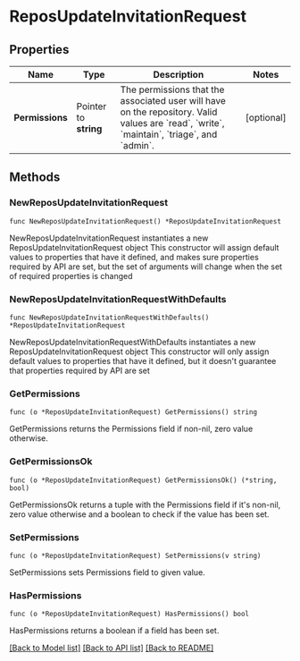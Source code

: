 # ReposUpdateInvitationRequest

## Properties

Name | Type | Description | Notes
------------ | ------------- | ------------- | -------------
**Permissions** | Pointer to **string** | The permissions that the associated user will have on the repository. Valid values are &#x60;read&#x60;, &#x60;write&#x60;, &#x60;maintain&#x60;, &#x60;triage&#x60;, and &#x60;admin&#x60;. | [optional] 

## Methods

### NewReposUpdateInvitationRequest

`func NewReposUpdateInvitationRequest() *ReposUpdateInvitationRequest`

NewReposUpdateInvitationRequest instantiates a new ReposUpdateInvitationRequest object
This constructor will assign default values to properties that have it defined,
and makes sure properties required by API are set, but the set of arguments
will change when the set of required properties is changed

### NewReposUpdateInvitationRequestWithDefaults

`func NewReposUpdateInvitationRequestWithDefaults() *ReposUpdateInvitationRequest`

NewReposUpdateInvitationRequestWithDefaults instantiates a new ReposUpdateInvitationRequest object
This constructor will only assign default values to properties that have it defined,
but it doesn't guarantee that properties required by API are set

### GetPermissions

`func (o *ReposUpdateInvitationRequest) GetPermissions() string`

GetPermissions returns the Permissions field if non-nil, zero value otherwise.

### GetPermissionsOk

`func (o *ReposUpdateInvitationRequest) GetPermissionsOk() (*string, bool)`

GetPermissionsOk returns a tuple with the Permissions field if it's non-nil, zero value otherwise
and a boolean to check if the value has been set.

### SetPermissions

`func (o *ReposUpdateInvitationRequest) SetPermissions(v string)`

SetPermissions sets Permissions field to given value.

### HasPermissions

`func (o *ReposUpdateInvitationRequest) HasPermissions() bool`

HasPermissions returns a boolean if a field has been set.


[[Back to Model list]](../README.md#documentation-for-models) [[Back to API list]](../README.md#documentation-for-api-endpoints) [[Back to README]](../README.md)


